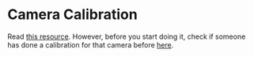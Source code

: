 # Camera Calibration

Read [this resource](https://ftc-docs.firstinspires.org/en/latest/programming_resources/vision/camera_calibration/camera-calibration.html). However, before you start doing it, check if someone has done a calibration for that camera before [here](https://github.com/ftctechnh/ftc_app/blob/master/TeamCode/src/main/res/xml/teamwebcamcalibrations.xml).